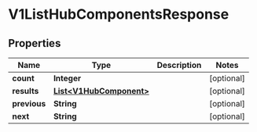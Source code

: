 

# V1ListHubComponentsResponse

## Properties

Name | Type | Description | Notes
------------ | ------------- | ------------- | -------------
**count** | **Integer** |  |  [optional]
**results** | [**List&lt;V1HubComponent&gt;**](V1HubComponent.md) |  |  [optional]
**previous** | **String** |  |  [optional]
**next** | **String** |  |  [optional]



